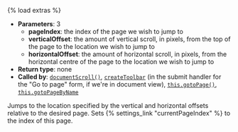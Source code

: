 {% load extras %}

* **Parameters**: 3
    * **pageIndex**: the index of the page we wish to jump to
    * **verticalOffset**: the amount of vertical scroll, in pixels, from the
      top of the page to the location we wish to jump to
    * **horizontalOffset**: the amount of horizontal scroll, in pixels, from the
      horizontal centre of the page to the location we wish to jump to
* **Return type**: none
* **Called by**: [`documentScroll()`](#documentScroll),
  [`createToolbar`](#createToolbar) (in the submit handler for the "Go to page"
  form, if we're in document view), [`this.gotoPage()`](#this.gotoPage),
  [`this.gotoPageByName`](#this.gotoPageByName)

Jumps to the location specified by the vertical and horizontal offsets relative
to the desired page. Sets {% settings_link "currentPageIndex" %} to the index
of this page.
